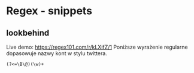 # Regex - snippets

## lookbehind

Live demo: https://regex101.com/r/kLXifZ/1
Poniższe wyrażenie regularne dopasowuje nazwy kont w stylu twittera.
```
(?<=\B\@)(\w)+
```
